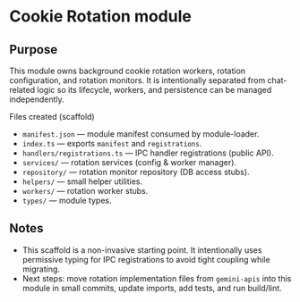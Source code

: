 # Cookie Rotation module

## Purpose

This module owns background cookie rotation workers, rotation configuration, and rotation monitors. It is intentionally separated from chat-related logic so its lifecycle, workers, and persistence can be managed independently.

Files created (scaffold)

- `manifest.json` — module manifest consumed by module-loader.
- `index.ts` — exports `manifest` and `registrations`.
- `handlers/registrations.ts` — IPC handler registrations (public API).
- `services/` — rotation services (config & worker manager).
- `repository/` — rotation monitor repository (DB access stubs).
- `helpers/` — small helper utilities.
- `workers/` — rotation worker stubs.
- `types/` — module types.

## Notes

- This scaffold is a non-invasive starting point. It intentionally uses permissive typing for IPC registrations to avoid tight coupling while migrating.
- Next steps: move rotation implementation files from `gemini-apis` into this module in small commits, update imports, add tests, and run build/lint.
